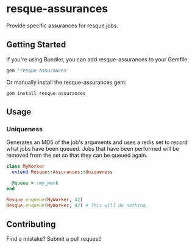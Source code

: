 # resque-assurances

Provide specific assurances for resque jobs.

## Getting Started

If you're using Bundler, you can add resque-assurances to your Gemfile:

```ruby
gem 'resque-assurances'
```

Or manually install the resque-assurances gem:

```shell
gem install resque-assurances
```

## Usage

### Uniqueness

Generates an MD5 of the job's arguments and uses a redis set to record what
jobs have been queued. Jobs that have been performed will be removed from the
set so that they can be queued again.

```ruby
class MyWorker
  extend Resque::Assurances::Uniqueness

  @queue = :my_work
end

Resque.enqueue(MyWorker, 42)
Resque.enqueue(MyWorker, 42) # This will do nothing.
```

## Contributing

Find a mistake? Submit a pull request!
